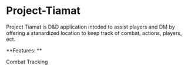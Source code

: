 # Project-Tiamat

Project Tiamat is D&D application inteded to assist players and DM by offering a stanardized location to keep track of combat, actions, players, ect.

**Features: **

Combat Tracking